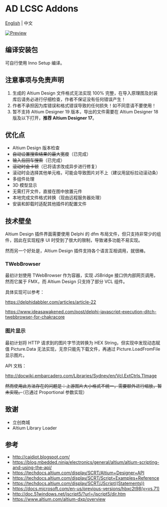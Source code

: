 # AD LCSC Addons

[English](./README.md) | 中文

[![Preview](https://img.youtube.com/vi/Rm9fCbNcvS4/0.jpg)](https://www.youtube.com/watch?v=Rm9fCbNcvS4)

## 编译安装包

可自行使用 Inno Setup 编译。

## 注意事项与免责声明

1. 生成的 Altium Design 文件格式无法实现 100% 完整，在导入原理图及封装库后请务必进行仔细检查，作者不保证没有任何错误产生！
2. 作者不承担因为库错误和格式错误导致的任何损失！如不同意请不要使用！
3. 暂不支持 Altium Designer 19 版本，导出的文件需要在 Altium Designer 18 版及以下打开，**推荐 Altium Designer 17**。

## 优化点

- Altium Design 版本检查
- ~~自动设置搜索结果的最大宽度~~（已完成）
- ~~输入后回车搜索~~（已完成）
- ~~滚动时会卡顿~~（已将请求改成异步进行修复）
- 滚动时会选择其他单元格，可能会导致图片对不上（建议用鼠标拉动滚动条）
- 多组件处理
- 3D 模型显示
- 无需打开文件，直接在图中放置元件
- 本地完成文件格式转换（现由远程服务器处理）
- 安装和卸载时适配其他插件的配置文件

## 技术壁垒

Altium Design 插件界面需要使用 Delphi 的 dfm 布局文件，但只支持非常少的组件，因此在实现程序 UI 时受到了很大的限制，导致诸多功能不易实现。

然而另一个好处是，Altium Design 插件支持各个语言互相调用，就很棒。

### TWebBrowser

最初计划使用 TWebBrowser 作为容器，实现 JSBridge 接口供内部网页调用，然而它属于 FMX，而 Altium Design 只支持了部分 VCL 组件。

具体实现可以参考：

https://delphidabbler.com/articles/article-22

https://www.ideasawakened.com/post/delphi-javascript-execution-ditch-twebbrowser-for-chakracore

### 图片显示

最初计划将 HTTP 请求到的图片字节流转换为 HEX String，但实现中发现动态赋值 Picture.Data 无法实现，无奈只能先下载文件，再通过 Picture.LoadFromFile 显示图片。

API 文档：

http://docwiki.embarcadero.com/Libraries/Sydney/en/Vcl.ExtCtrls.TImage

~~然而使用此方法存在的问题是：上游图片大小格式不统一，需要额外进行缩放，暂未实现。~~（已通过 Proportional 参数实现）

## 致谢

- 立创商城
- Altium Library Loader

## 参考

- http://caidiot.blogspot.com/
- https://blog.mbedded.ninja/electronics/general/altium/altium-scripting-and-using-the-api/
- https://techdocs.altium.com/display/SCRT/Altium+Designer+API
- https://techdocs.altium.com/display/SCRT/Script+Examples+Reference
- https://techdocs.altium.com/display/SCRT/JScript((Statements))
- https://docs.microsoft.com/en-us/previous-versions/hbxc2t98(v=vs.71)
- http://doc.51windows.net/jscript5/?url=/jscript5/dir.htm
- https://www.altium.com/altium-dxp/overview
